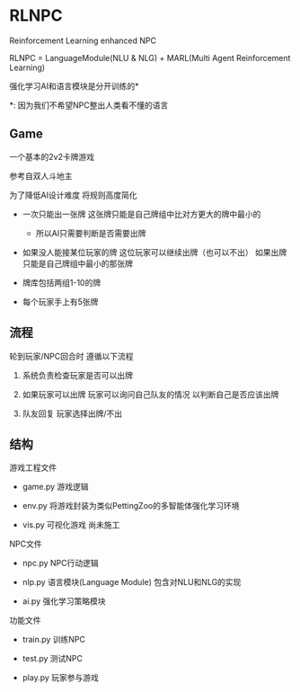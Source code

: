# RLNPC

Reinforcement Learning enhanced NPC

RLNPC = LanguageModule(NLU & NLG) + MARL(Multi Agent Reinforcement Learning)

强化学习AI和语言模块是分开训练的*

*: 因为我们不希望NPC整出人类看不懂的语言

## Game

一个基本的2v2卡牌游戏

参考自双人斗地主 

为了降低AI设计难度 将规则高度简化

- 一次只能出一张牌 这张牌只能是自己牌组中比对方更大的牌中最小的
    
    - 所以AI只需要判断是否需要出牌

- 如果没人能接某位玩家的牌 这位玩家可以继续出牌（也可以不出） 如果出牌 只能是自己牌组中最小的那张牌

- 牌库包括两组1-10的牌

- 每个玩家手上有5张牌

## 流程

轮到玩家/NPC回合时 遵循以下流程

1. 系统负责检查玩家是否可以出牌

2. 如果玩家可以出牌 玩家可以询问自己队友的情况 以判断自己是否应该出牌

3. 队友回复 玩家选择出牌/不出

## 结构

游戏工程文件

- game.py 游戏逻辑

- env.py 将游戏封装为类似PettingZoo的多智能体强化学习环境

- vis.py 可视化游戏 尚未施工

NPC文件

- npc.py NPC行动逻辑

- nlp.py 语言模块(Language Module) 包含对NLU和NLG的实现

- ai.py 强化学习策略模块

功能文件

- train.py 训练NPC

- test.py 测试NPC

- play.py 玩家参与游戏